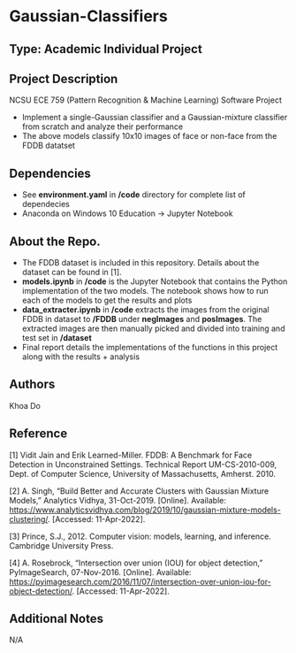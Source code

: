 # Gaussian-Classifiers

## Type: Academic Individual Project

## Project Description
NCSU ECE 759 (Pattern Recognition & Machine Learning) Software Project
  - Implement a single-Gaussian classifier and a Gaussian-mixture classifier from scratch and analyze their performance
  - The above models classify 10x10 images of face or non-face from the FDDB datatset

## Dependencies
  - See **environment.yaml** in **/code** directory for complete list of dependecies  
  - Anaconda on Windows 10 Education -> Jupyter Notebook
  
## About the Repo.
  - The FDDB dataset is included in this repository.  Details about the dataset can be found in [1].
  - **models.ipynb** in **/code** is the Jupyter Notebook that contains the Python implementation of the two models.  The notebook shows how to run each of the models to get the results and plots
  - **data_extracter.ipynb** in **/code** extracts the images from the original FDDB in dataset to **/FDDB** under **negImages** and **posImages**.  The extracted images are then manually picked and divided into training and test set in **/dataset**
  - Final report details the implementations of the functions in this project along with the results + analysis

## Authors
Khoa Do

## Reference
[1]  Vidit Jain and Erik Learned-Miller. FDDB: A Benchmark for Face Detection in Unconstrained Settings. Technical Report UM-CS-2010-009, Dept. of Computer Science, University of Massachusetts, Amherst. 2010.

[2]  A. Singh, “Build Better and Accurate Clusters with Gaussian Mixture Models,” Analytics Vidhya, 31-Oct-2019. [Online]. Available: https://www.analyticsvidhya.com/blog/2019/10/gaussian-mixture-models-clustering/. [Accessed: 11-Apr-2022].

[3]  Prince, S.J., 2012. Computer vision: models, learning, and inference. Cambridge University Press.

[4]  A. Rosebrock, “Intersection over union (IOU) for object detection,” PyImageSearch, 07-Nov-2016. [Online]. Available: https://pyimagesearch.com/2016/11/07/intersection-over-union-iou-for-object-detection/. [Accessed: 11-Apr-2022].

## Additional Notes
N/A
